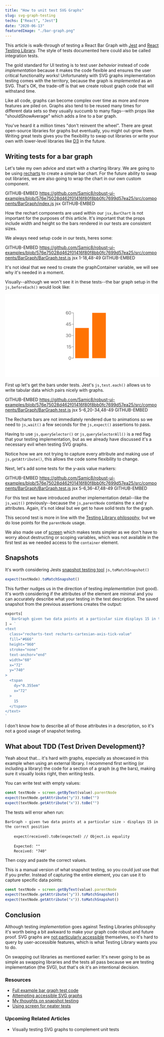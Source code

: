 ```yaml
---
title: "How to unit test SVG Graphs"
slug: svg-graph-testing
techs: ["React", "Jest"]
date: "2020-06-13"
featuredImage: "./bar-graph.png"
---
```


This article is walk-through of testing a React Bar Graph with [Jest](https://jestjs.io/) and [React Testing Library](https://testing-library.com/docs/react-testing-library/intro). The style of tests documented here could also be called integration tests.

The gold standard for UI testing is to test user _behavior_ instead of code _implementation_ because it makes the code flexible and ensures the user critical functionality works! Unfortunately with SVG graphs implementation testing comes with the territory, because the graph is _implemented_ as an SVG. That's OK, the trade-off is that we create robust graph code that will withstand time.

Like all code, graphs can become complex over time as more and more features are piled on. Graphs also tend to be reused many times for different data sets so they usually succumb to many flags--with props like "shouldShowAverage" which adds a line to a bar graph.

You've heard it a million times "don't reinvent the wheel". There are great open-source libraries for graphs but eventually, you might out-grow them. Writing great tests gives you the flexibility to swap out libraries or write your own with lower-level libraries like [D3](https://d3js.org/) in the future.

## Writing tests for a bar graph

Let's take my own advice and start with a charting library. We are going to be using [recharts](https://github.com/recharts/recharts) to create a simple bar chart. For the future ability to swap out libraries, we are also going to wrap the chart in our own custom component.

GITHUB-EMBED https://github.com/Samic8/robust-ui-examples/blob/576e75028d462f01416f80f8bb0fc7699d57ea25/src/components/BarGraph/index.js jsx GITHUB-EMBED

How the rechart components are used within our `jsx,BarChart` is not important for the purposes of this article. It's important that the props include width and height so the bars rendered in our tests are consistent sizes.

We always need setup code in our tests, heres some:

GITHUB-EMBED https://github.com/Samic8/robust-ui-examples/blob/576e75028d462f01416f80f8bb0fc7699d57ea25/src/components/BarGraph/BarGraph.test.js jsx 1-18,48-49 GITHUB-EMBED

It's not ideal that we need to create the graphContainer variable, we will see why it's needed in a moment.

Visually--although we won't see it in these tests--the bar graph setup in the `js,beforeEach()` would look like:

![Bar Chart Example](./bar-graph.png)

First up let's get the bars under tests. Jest's `js,test.each()` allows us to write tabular data which pairs nicely with graphs.

GITHUB-EMBED https://github.com/Samic8/robust-ui-examples/blob/576e75028d462f01416f80f8bb0fc7699d57ea25/src/components/BarGraph/BarGraph.test.js jsx 5-6,20-34,48-49 GITHUB-EMBED

The Recharts bars are not immediately rendered due to animations so we need to `js,wait()` a few seconds for the `js,expect()` assertions to pass.

Having to use `js,querySelector()` or `js,querySelectorAll()` is a red flag that your testing implementation, but as we already have discussed it's a necessary evil when testing SVG graphs.

Notice how we are not trying to capture every attribute and making use of `js,getAttribute()`, this allows the code some flexibility to change.

Next, let's add some tests for the y-axis value markers:

GITHUB-EMBED https://github.com/Samic8/robust-ui-examples/blob/576e75028d462f01416f80f8bb0fc7699d57ea25/src/components/BarGraph/BarGraph.test.js jsx 5-6,36-47,48-49 GITHUB-EMBED

For this test we have introduced another implementation detail--like the `js,wait()` previously--because the `js,parentNode` contains the x and y attributes. Again, it's not ideal but we get to have solid tests for the graph.

This second test is more in line with the [Testing Library philosophy](https://testing-library.com/docs/intro), but we do lose points for the `parentNode` usage.

We also made use of [screen](https://kentcdodds.com/blog/common-mistakes-with-react-testing-library#not-using-screen) which makes tests simpler as we don't have to worry about destructing or scoping variables, which was not available in the first test as we needed access to the `container` element.

## Snapshots

It's worth considering Jests [snapshot testing tool](/article/the-snapshot-testing-tool) `js,toMatchSnapshot()`

```javascript
expect(textNode).toMatchSnapshot()
```

This further nudges us in the direction of testing _implementation_ (not good). It's worth considering if the attributes of the element are minimal and you can accurately describe what your testing in the test description. The saved snapshot from the previous assertions creates the output:

```javascript
exports[
  `BarGraph given two data points at a particular size displays 15 in the correct position 1`
] = `
<text
  class="recharts-text recharts-cartesian-axis-tick-value"
  fill="#666"
  height="960"
  stroke="none"
  text-anchor="end"
  width="60"
  x="72"
  y="740"
>
  <tspan
    dy="0.355em"
    x="72"
  >
    15
  </tspan>
</text>
`
```

I don't know how to describe all of those attributes in a description, so it's not a good usage of snapshot testing.

## What about TDD (Test Driven Development)?

Yeah about that... it's hard with graphs, especially as showcased in this example when using an external library. I recommend first writing (or including a library) the code for a section of a graph (e.g the bars), making sure it visually looks right, then writing tests.

You can write test with empty values:

```javascript
const textNode = screen.getByText(value).parentNode
expect(textNode.getAttribute("y")).toBe("")
expect(textNode.getAttribute("x")).toBe("")
```

The tests will error when run:

```
BarGraph › given two data points at a particular size › displays 15 in the correct position

    expect(received).toBe(expected) // Object.is equality

    Expected: ""
    Received: "740"
```

Then copy and paste the correct values.

This is a manual version of what snapshot testing, so you could just use that if you prefer. Instead of capturing the entire element, you can use it to capture specific data points:

```javascript
const textNode = screen.getByText(value).parentNode
expect(textNode.getAttribute("y")).toMatchSnapshot()
expect(textNode.getAttribute("x")).toMatchSnapshot()
```

## Conclusion

Although testing _implementation_ goes against Testing Libraries philosophy it's worth being a bit awkward to make your graph code robust and future proof. SVG graphs are [not particularly accessible](https://tink.uk/accessible-svg-line-graphs/) themselves, so it's hard to query by user-accessible features, which is what Testing Library wants you to do.

On swapping out libraries as mentioned earlier: It's never going to be as simple as swapping libraries and the tests all pass because we are testing implementation (the SVG), but that's ok it's an intentional decision.

### Resources

- [Full example bar graph test code](https://github.com/Samic8/robust-ui-examples/blob/576e75028d462f01416f80f8bb0fc7699d57ea25/src/components/BarGraph/BarGraph.test.js)
- [Attempting accessible SVG graphs](https://tink.uk/accessible-svg-line-graphs/)
- [My thoughts on snapshot testing](/article/the-snapshot-testing-tool)
- [Using screen for neater tests](https://kentcdodds.com/blog/common-mistakes-with-react-testing-library#not-using-screen)

### Upcoming Related Articles

- Visually testing SVG graphs to complement unit tests
